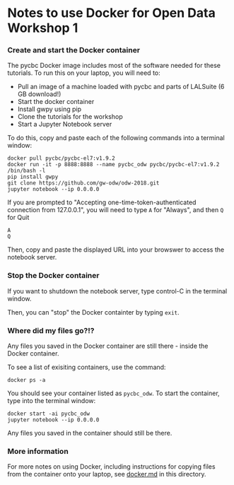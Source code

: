 # Notes to use Docker for Open Data Workshop 1

### Create and start the Docker container

The pycbc Docker image includes most of the software needed for
these tutorials.  To run this on your laptop, you will need to:

 * Pull an image of a machine loaded with pycbc and parts of LALSuite (6 GB download!)
 * Start the docker container
 * Install gwpy using pip
 * Clone the tutorials for the workshop
 * Start a Jupyter Notebook server

To do this, copy and paste each of the following commands into a terminal
window:
```
docker pull pycbc/pycbc-el7:v1.9.2  
docker run -it -p 8888:8888 --name pycbc_odw pycbc/pycbc-el7:v1.9.2 /bin/bash -l
pip install gwpy
git clone https://github.com/gw-odw/odw-2018.git
jupyter notebook --ip 0.0.0.0
```

If you are prompted to "Accepting one-time-token-authenticated connection from 127.0.0.1",
you will need to type `A` for "Always", and then `Q` for Quit

```
A
Q
```
Then, copy and paste the displayed URL into your browswer to access the notebook server.


### Stop the Docker container

If you want to shutdown the notebook server, type control-C in the terminal window.

Then, you can "stop" the Docker containter by typing `exit`.

### Where did my files go?!?

Any files you saved in the Docker container are still there - inside the
Docker container.

To see a list of exisiting containers, use the command:

```
docker ps -a
```

You should see your container listed as `pycbc_odw`.  To start the container,
type into the terminal window:

```
docker start -ai pycbc_odw
jupyter notebook --ip 0.0.0.0
```

Any files you saved in the container should still be there.


### More information

For more notes on using Docker, including instructions for copying files
from the container onto your laptop, see [docker.md](./docker.md) in this directory.

